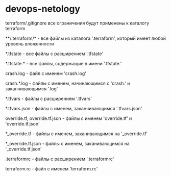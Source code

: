 # devops-netology

terraform/.gitignore
все ограничения будут применены к каталогу terraform

&ast;&ast;/.terraform/&ast; - все файлы из каталога '.terraform', который имеет любой уровень вложенности

*.tfstate - все файлы с расширением '.tfstate'

*.tfstate.&ast; - все файлы, содержащие в имени '.tfstate.'

crash.log - файл c именем 'crash.log'

crash.*.log - файлы с именем, начинающимся с 'crash.' и заканчивающимся '.log'

*.tfvars - файлы с расширением '.tfvars'

*.tfvars.json - файлы с именем, заканчивающимся '.tfvars.json'

override.tf, override.tf.json - файлы с именем 'override.tf' и 'override.tf.json'

*_override.tf - файлы с именем, заканивающимся на '_override.tf'

*_override.tf.json - файлы с именем, заканивающимся на '_override.tf.json'

.terraformrc - файлы с расширением '.terraformrc'

terraform.rc - файл с именем 'terraform.rc'